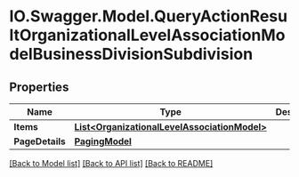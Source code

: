 # IO.Swagger.Model.QueryActionResultOrganizationalLevelAssociationModelBusinessDivisionSubdivision
## Properties

Name | Type | Description | Notes
------------ | ------------- | ------------- | -------------
**Items** | [**List&lt;OrganizationalLevelAssociationModel&gt;**](OrganizationalLevelAssociationModel.md) |  | [optional] 
**PageDetails** | [**PagingModel**](PagingModel.md) |  | [optional] 

[[Back to Model list]](../README.md#documentation-for-models) [[Back to API list]](../README.md#documentation-for-api-endpoints) [[Back to README]](../README.md)

